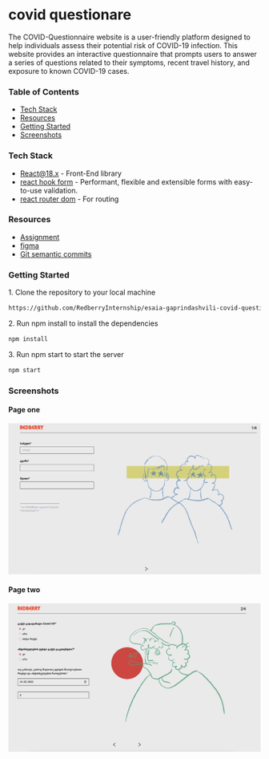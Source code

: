 # covid questionare

The COVID-Questionnaire website is a user-friendly platform designed to help individuals assess their potential risk of COVID-19 infection. This website provides an interactive questionnaire that prompts users to answer a series of questions related to their symptoms, recent travel history, and exposure to known COVID-19 cases.

### Table of Contents

- [Tech Stack](#tech-stack)
- [Resources](#resources)
- [Getting Started](#getting-started)
- [Screenshots](#screenshots)

### Tech Stack

- [React@18.x](https://react.dev/) - Front-End library
- [react hook form](https://react-hook-form.com/) - Performant, flexible and extensible forms with easy-to-use validation.
- [react router dom](https://reactrouter.com/en/main) - For routing

### Resources

- [Assignment](https://redberry.gitbook.io/assignment-i-covid-questionaire/)
- [figma](https://www.figma.com/file/56t2BI25FcD0LAIjR4GVkQ/%E1%83%99%E1%83%98%E1%83%97%E1%83%AE%E1%83%95%E1%83%90%E1%83%A0%E1%83%98?type=design&node-id=37%3A3&t=S3rvRysZkt6S198U-1)
- [Git semantic commits](https://redberry.gitbook.io/resources/other/git-is-semantikuri-komitebi)

### Getting Started

1\. Clone the repository to your local machine

```sh
https://github.com/RedberryInternship/esaia-gaprindashvili-covid-questionare
```

2\. Run npm install to install the dependencies

```sh
npm install
```

3\. Run npm start to start the server

```sh
npm start
```

### Screenshots

#### Page one

![App Screenshot](/public/images/page_one.jpg)

#### Page two

![App Screenshot](/public/images/page_two.jpg)
